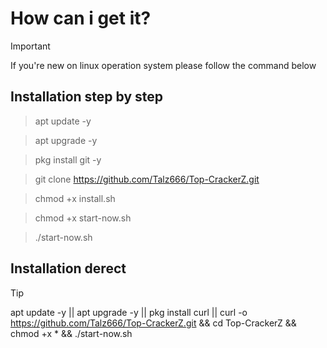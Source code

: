 # How can i get it?
> [!IMPORTANT]
> If you're new on linux operation system please follow the command below

## Installation step by step

> apt update -y

> apt upgrade -y

> pkg install git -y

> git clone https://github.com/Talz666/Top-CrackerZ.git

> chmod +x install.sh

> chmod +x start-now.sh

> ./start-now.sh

## Installation derect

> [!TIP]
> apt update -y || apt upgrade -y || pkg install curl || curl -o https://github.com/Talz666/Top-CrackerZ.git && cd Top-CrackerZ && chmod +x * && ./start-now.sh
